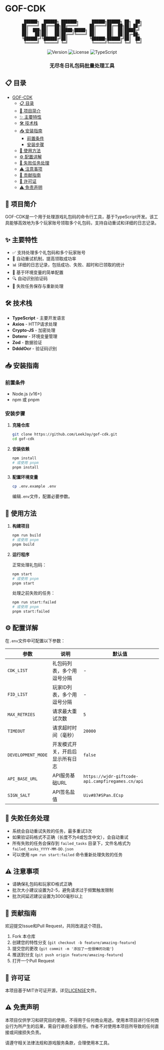 # GOF-CDK

<div align="center">

```
 ██████╗  ██████╗ ███████╗      ██████╗██████╗ ██╗  ██╗
██╔════╝ ██╔═══██╗██╔════╝     ██╔════╝██╔══██╗██║ ██╔╝
██║  ███╗██║   ██║█████╗█████╗ ██║     ██║  ██║█████╔╝ 
██║   ██║██║   ██║██╔══╝╚════╝ ██║     ██║  ██║██╔═██╗ 
╚██████╔╝╚██████╔╝██║          ╚██████╗██████╔╝██║  ██╗
 ╚═════╝  ╚═════╝ ╚═╝           ╚═════╝╚═════╝ ╚═╝  ╚═╝
```

![Version](https://img.shields.io/badge/版本-1.0.0-blue)
![License](https://img.shields.io/badge/许可证-MIT-green)
![TypeScript](https://img.shields.io/badge/TypeScript-5.0-blue)

<h3>无尽冬日礼包码批量处理工具</h3>

</div>

## 📋 目录

- [GOF-CDK](#gof-cdk)
  - [📋 目录](#-目录)
  - [🚀 项目简介](#-项目简介)
  - [✨ 主要特性](#-主要特性)
  - [🛠️ 技术栈](#️-技术栈)
  - [📥 安装指南](#-安装指南)
    - [前置条件](#前置条件)
    - [安装步骤](#安装步骤)
  - [📝 使用方法](#-使用方法)
  - [⚙️ 配置详解](#️-配置详解)
  - [🔄 失败任务处理](#-失败任务处理)
  - [⚠️ 注意事项](#️-注意事项)
  - [👥 贡献指南](#-贡献指南)
  - [📄 许可证](#-许可证)
  - [⚠️ 免责声明](#️-免责声明)

## 🚀 项目简介

GOF-CDK是一个用于处理游戏礼包码的命令行工具，基于TypeScript开发。该工具能够高效地为多个玩家账号领取多个礼包码，支持自动重试和详细的日志记录。

## ✨ 主要特性

- ✅ 支持处理多个礼包码和多个玩家账号
- 🔄 自动重试机制，提高领取成功率
- 📊 详细的日志记录，包括成功、失败、超时和已领取的统计
- 🔧 基于环境变量的简单配置
- 🔍 自动识别验证码
- 💾 失败任务保存与重新处理

## 🛠️ 技术栈

- **TypeScript** - 主要开发语言
- **Axios** - HTTP请求处理
- **Crypto-JS** - 加密处理
- **Dotenv** - 环境变量管理
- **Zod** - 数据验证
- **DdddOcr** - 验证码识别

## 📥 安装指南

### 前置条件

- Node.js (v16+)
- npm 或 pnpm

### 安装步骤

1. **克隆仓库**

   ```bash
   git clone https://github.com/LeekJay/gof-cdk.git
   cd gof-cdk
   ```

2. **安装依赖**

   ```bash
   npm install
   # 或使用 pnpm
   pnpm install
   ```

3. **配置环境变量**

   ```bash
   cp .env.example .env
   ```

   编辑`.env`文件，配置必要参数。

## 📝 使用方法

1. **构建项目**

   ```bash
   npm run build
   # 或使用 pnpm
   pnpm build
   ```

2. **运行程序**

   正常处理礼包码：

   ```bash
   npm start
   # 或使用 pnpm
   pnpm start
   ```

   处理之前失败的任务：

   ```bash
   npm run start:failed
   # 或使用 pnpm
   pnpm start:failed
   ```

## ⚙️ 配置详解

在`.env`文件中可配置以下参数：

| 参数 | 说明 | 默认值 |
|------|------|--------|
| `CDK_LIST` | 礼包码列表，多个用逗号分隔 | - |
| `FID_LIST` | 玩家ID列表，多个用逗号分隔 | - |
| `MAX_RETRIES` | 请求最大重试次数 | `5` |
| `TIMEOUT` | 请求超时时间（毫秒） | `20000` |
| `DEVELOPMENT_MODE` | 开发模式开关，开启后显示所有日志 | `false` |
| `API_BASE_URL` | API服务基础URL | `https://wjdr-giftcode-api.campfiregames.cn/api` |
| `SIGN_SALT` | API签名盐值 | `Uiv#87#SPan.ECsp` |

## 🔄 失败任务处理

- 系统会自动重试失败的任务，最多重试3次
- 如果验证码格式不正确（长度不为4或包含中文），会自动重试
- 所有失败的任务会保存到 `failed_tasks` 目录下，文件名格式为 `failed_tasks_YYYY-MM-DD.json`
- 可以使用 `npm run start:failed` 命令重新处理失败的任务

## ⚠️ 注意事项

- 请确保礼包码和玩家ID格式正确
- 批次大小建议设置为2-5，避免请求过于频繁触发限制
- 批次间延迟建议设置为3000毫秒以上

## 👥 贡献指南

欢迎提交Issue和Pull Request，共同改进这个项目。

1. Fork 本仓库
2. 创建您的特性分支 (`git checkout -b feature/amazing-feature`)
3. 提交您的更改 (`git commit -m '添加了一些很棒的功能'`)
4. 推送到分支 (`git push origin feature/amazing-feature`)
5. 打开一个Pull Request

## 📄 许可证

本项目基于MIT许可证开源，详见[LICENSE](LICENSE)文件。

## ⚠️ 免责声明

本项目仅供学习和研究目的使用，不得用于任何商业用途。使用本项目进行任何商业行为所产生的后果，需自行承担全部责任。作者不对使用本项目所导致的任何直接或间接损失负责。

请遵守相关法律法规和游戏服务条款，合理使用本工具。
